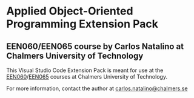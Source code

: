 # Applied Object-Oriented Programming Extension Pack

## EEN060/EEN065 course by Carlos Natalino at Chalmers University of Technology

This Visual Studio Code Extension Pack is meant for use at the [EEN060](https://www.chalmers.se/en/education/your-studies/find-course-and-programme-syllabi/course-syllabus/EEN060/)/[EEN065](https://www.chalmers.se/en/education/your-studies/find-course-and-programme-syllabi/course-syllabus/EEN065/) courses at Chalmers University of Technology.

For more information, contact the author at carlos.natalino@chalmers.se
